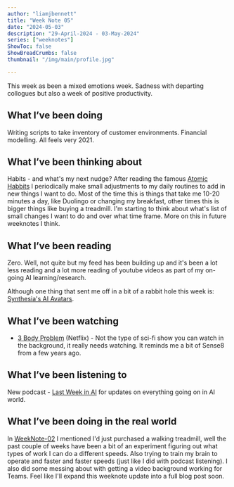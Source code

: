 ```yaml
---
author: "liamjbennett"
title: "Week Note 05"
date: "2024-05-03"
description: "29-April-2024 - 03-May-2024"
series: ["weeknotes"]
ShowToc: false
ShowBreadCrumbs: false
thumbnail: "/img/main/profile.jpg"

---
```


This week as been a mixed emotions week. Sadness with departing collogues but also a week of positive productivity.

## What I’ve been doing

Writing scripts to take inventory of customer environments. Financial modelling. All feels very 2021.

## What I’ve been thinking about

Habits - and what's my next nudge? After reading the famous [Atomic Habbits](https://jamesclear.com/atomic-habits) I periodically make small adjustments to my daily routines to add in new things I want to do. Most of the time this is things that take me 10-20 minutes a day, like Duolingo or changing my breakfast, other times this is bigger things like buying a treadmill. I'm starting to think about what's list of small changes I want to do and over what time frame. More on this in future weeknotes I think.

## What I’ve been reading

Zero. Well, not quite but my feed has been building up and it's been a lot less reading and a lot more reading of youtube videos as part of my on-going AI learning/research.

Although one thing that sent me off in a bit of a rabbit hole this week is: [Synthesia's AI Avatars](https://www.synthesia.io/avatars).

## What I’ve been watching

* [3 Body Problem](https://www.netflix.com/gb/title/81024821) (Netflix) - Not the type of sci-fi show you can watch in the background, it really needs watching. It reminds me a bit of Sense8 from a few years ago.

## What I’ve been listening to

New podcast - [Last Week in AI](https://www.lastweekinai.com/) for updates on everything going on in AI world.

## What I’ve been doing in the real world

In [WeekNote-02](https://www.liamjbennett.me/weeknotes/2024-04-12-weeknote-02/) I mentioned I'd just purchased a walking treadmill, well the past couple of weeks have been a bit of an experiment figuring out what types of work I can do a different speeds. Also trying to train my brain to operate and faster and faster speeds (just like I did with podcast listening). I also did some messing about with getting a video background working for Teams. Feel like I'll expand this weeknote update into a full blog post soon.